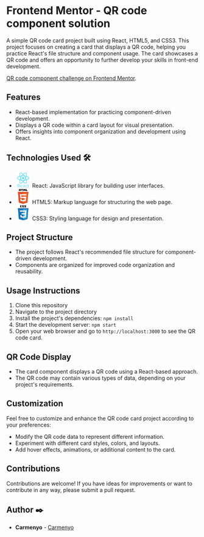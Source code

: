 # Frontend Mentor - QR code component solution
A simple QR code card project built using React, HTML5, and CSS3. This project focuses on creating a card that displays a QR code, helping you practice React's file structure and component usage. The card showcases a QR code and offers an opportunity to further develop your skills in front-end development.

[QR code component challenge on Frontend Mentor](https://www.frontendmentor.io/challenges/qr-code-component-iux_sIO_H). 

## Features

- React-based implementation for practicing component-driven development.
- Displays a QR code within a card layout for visual presentation.
- Offers insights into component organization and development using React.

## Technologies Used 🛠️

- <img src="https://raw.githubusercontent.com/devicons/devicon/master/icons/react/react-original-wordmark.svg" alt="react" width="40" height="40"/> React: JavaScript library for building user interfaces.
- <img src="https://raw.githubusercontent.com/devicons/devicon/master/icons/html5/html5-original-wordmark.svg" alt="html5" width="40" height="40"/> HTML5: Markup language for structuring the web page.
- <img src="https://raw.githubusercontent.com/devicons/devicon/master/icons/css3/css3-original-wordmark.svg" alt="css3" width="40" height="40"/> CSS3: Styling language for design and presentation.

## Project Structure

- The project follows React's recommended file structure for component-driven development.
- Components are organized for improved code organization and reusability.

## Usage Instructions

1. Clone this repository 
2. Navigate to the project directory
3. Install the project's dependencies: `npm install`
4. Start the development server: `npm start`
5. Open your web browser and go to `http://localhost:3000` to see the QR code card.

## QR Code Display

- The card component displays a QR code using a React-based approach.
- The QR code may contain various types of data, depending on your project's requirements.

## Customization

Feel free to customize and enhance the QR code card project according to your preferences:

- Modify the QR code data to represent different information.
- Experiment with different card styles, colors, and layouts.
- Add hover effects, animations, or additional content to the card.

## Contributions

Contributions are welcome! If you have ideas for improvements or want to contribute in any way, please submit a pull request.

## Author ✒️

- **Carmenyo** - [Carmenyo](https://github.com/carmenyo)
